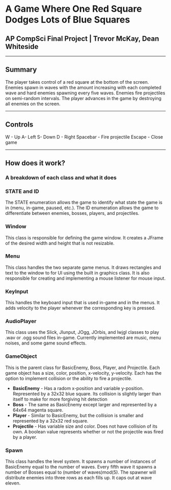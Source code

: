 # A Game Where One Red Square Dodges Lots of Blue Squares
## AP CompSci Final Project | Trevor McKay, Dean Whiteside

---

## Summary
The player takes control of a red square at the bottom of the screen. Enemies spawn in waves with the amount increasing with each completed wave and hard enemies spawning every five waves. Enemies fire projectiles on semi-random intervals. The player advances in the game by destroying all enemies on the screen.

---

## Controls
W - Up
A- Left
S- Down
D - Right
Spacebar - Fire projectile
Escape - Close game

---

## How does it work?
### A breakdown of each class and what it does

### STATE and ID
The STATE enumeration allows the game to identify what state the game is in (menu, in-game, paused, etc.).
The ID enumeration allows the game to differentiate between enemies, bosses, players, and projectiles.

### Window
This class is responsible for defining the game window. It creates a JFrame of the desired width and height that is not resizable.

### Menu
This class handles the two separate game menus. It draws rectangles and text to the window to for UI using the built in graphics class. It is also responsible for creating and implementing a mouse listener for mouse input.

### KeyInput
This handles the keyboard input that is used in-game and in the menus. It adds velocity to the player whenever the corresponding key is pressed.

### AudioPlayer
This class uses the Slick, JIunput, JOgg, JOrbis, and lwjgl classes to play .wav or .ogg sound files in-game. Currently implemented are music, menu noises, and some game sound effects.

### GameObject
This is the parent class for BasicEnemy, Boss, Player, and Projectile. Each game object has a size, color, position, x-velocity, y-velocity. Each has the option to implement collision or the ability to fire a projectile.

  * **BasicEnemy** - Has a radom x-position and variable y-position. Represented by a 32x32 blue square. Its collision is slightly larger than itself to make for more forgiving hit detection
  * **Boss** - The same as BasicEnemy except larger and represented by a 64x64 magenta square.
  * **Player** - Similar to BasicEnemy, but the collision is smaller and represented by a 32x32 red square.
  * **Projectile** - Has variable size and color. Does not have collision of its own. A boolean value represents whether or not the projectile was fired by a player.
  
### Spawn
This class handles the level system. It spawns a number of instances of BasicEnemy equal to the number of waves. Every fifth wave it spawns a number of Bosses equal to (number of waves)mod(5). The spawner will distribute enemies into three rows as each fills up. It caps out at wave eleven.
